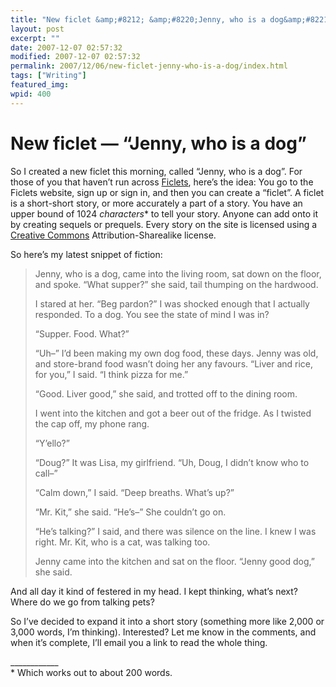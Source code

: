 ```yaml
---
title: "New ficlet &amp;#8212; &amp;#8220;Jenny, who is a dog&amp;#8221;"
layout: post
excerpt: ""
date: 2007-12-07 02:57:32
modified: 2007-12-07 02:57:32
permalink: 2007/12/06/new-ficlet-jenny-who-is-a-dog/index.html
tags: ["Writing"]
featured_img: 
wpid: 400
---
```


# New ficlet &#8212; &#8220;Jenny, who is a dog&#8221;

So I created a new ficlet this morning, called “Jenny, who is a dog”. For those of you that haven’t run across [Ficlets](http://ficlets.com/authors/pj), here’s the idea: You go to the Ficlets website, sign up or sign in, and then you can create a “ficlet”. A ficlet is a short-short story, or more accurately a part of a story. You have an upper bound of 1024 *characters*\* to tell your story. Anyone can add onto it by creating sequels or prequels. Every story on the site is licensed using a [Creative Commons](http://creativecommons.org/) Attribution-Sharealike license.

So here’s my latest snippet of fiction:

> Jenny, who is a dog, came into the living room, sat down on the floor, and spoke. “What supper?” she said, tail thumping on the hardwood.
> 
> I stared at her. “Beg pardon?” I was shocked enough that I actually responded. To a dog. You see the state of mind I was in?
> 
> “Supper. Food. What?”
> 
> “Uh–” I’d been making my own dog food, these days. Jenny was old, and store-brand food wasn’t doing her any favours. “Liver and rice, for you,” I said. “I think pizza for me.”
> 
> “Good. Liver good,” she said, and trotted off to the dining room.
> 
> I went into the kitchen and got a beer out of the fridge. As I twisted the cap off, my phone rang.
> 
> “Y’ello?”
> 
> “Doug?” It was Lisa, my girlfriend. “Uh, Doug, I didn’t know who to call–”
> 
> “Calm down,” I said. “Deep breaths. What’s up?”
> 
> “Mr. Kit,” she said. “He’s–” She couldn’t go on.
> 
> “He’s talking?” I said, and there was silence on the line. I knew I was right. Mr. Kit, who is a cat, was talking too.
> 
> Jenny came into the kitchen and sat on the floor. “Jenny good dog,” she said.

And all day it kind of festered in my head. I kept thinking, what’s next? Where do we go from talking pets?

So I’ve decided to expand it into a short story (something more like 2,000 or 3,000 words, I’m thinking). Interested? Let me know in the comments, and when it’s complete, I’ll email you a link to read the whole thing.

\_\_\_\_\_\_\_\_\_\_\_\_  
\* Which works out to about 200 words.